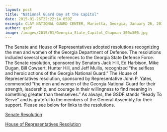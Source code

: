 ```yaml
---
layout: post
title: "National Guard Day at the Capitol"
date: 2015-01-26T22:22:14.059Z
excerpt: CLAY NATIONAL GUARD CENTER, Marietta, Georgia, January 26, 2015, By PV2 Michael Chapman The Georgia General Assembly designated January 26, 2015 as National Guard Day at the State Capitol.
author: gsdf
image: /images/2015/01/Georgia_State_Capitol_Chapman-300x300.jpg
---
```







The Senate and House of Representatives adopted resolutions recognizing the men and women of the Georgia Department of Defense. The resolutions included several specific references to the Georgia State Defense Force. The Senate resolution, sponsored by Senators Jack Hill, Ed Harbison, Mike Dugan, Bill Cowsert, Hunter Hill, and Jeff Mullis, recognized “the selfless and heroic actions of the Georgia National Guard.” The House of Representatives resolution, sponsored by Representative John P. Yates, commended “the men and women of the Georgia National Guard for their strength, leadership, and courage in their willingness to find meaning in something greater than themselves.” As always, the GSDF stands “Ready To Serve” and is grateful to the members of the General Assembly for their support. Please see below for links to the resolutions.  
  
<a title="Senate Resolution" href="http://www.legis.ga.gov/Legislation/20152016/145545.pdf" target="_blank">Senate Resolution</a>
  
<a title="House of Representatives Resolution" href="http://www.legis.ga.gov/Legislation/20152016/145576.pdf" target="_blank">House of Representatives Resolution</a>